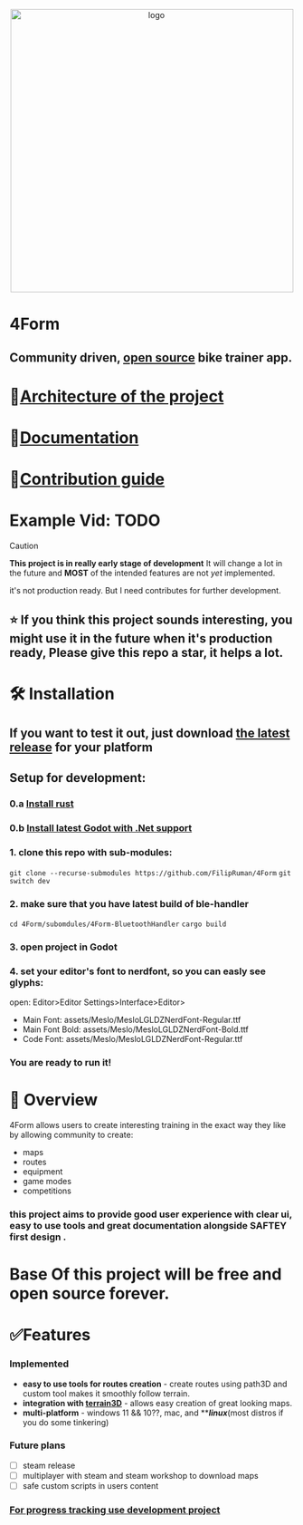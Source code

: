 <p align="center">  
  <img src="https://github.com/user-attachments/assets/b077f39c-11fc-4e06-9594-d069614ca01b" alt="logo" width="500">  
</p>

# 4Form
## Community driven, [open source](https://github.com/FilipRuman/4Form/blob/main/LICENSE) bike trainer app.
# 🧱[Architecture of the project](./ARCHITECTURE.md)
# 📖[Documentation](./docs/Contents.md)
# 🤝[Contribution guide](./CONTRIBUTING.md) 
# Example Vid: TODO
> [!Caution]
> **This project is in really early stage of development**
> It will change a lot in the future and **MOST** of the intended features are not *yet* implemented.
> 
> it's not production ready. But I need contributes for further development.
##  ⭐ If you think this project sounds interesting, you might use it in the future when it's production ready, Please give this repo a star, it helps a lot.
# 🛠️ Installation
## If you want to test it out, just download [the latest release](https://github.com/FilipRuman/4Form/releases) for your platform
## Setup for development:
### 0.a [Install rust](https://www.rust-lang.org/learn/get-started) 
### 0.b [Install latest Godot with .Net support](https://godotengine.org/download/)
### 1. clone this repo with sub-modules:
``git clone --recurse-submodules https://github.com/FilipRuman/4Form``
``git switch dev``
### 2. make sure that you have latest build of ble-handler
``cd 4Form/subomdules/4Form-BluetoothHandler``
``cargo build``
### 3. open project in Godot
### 4. set your editor's font to nerdfont, so you can easly see glyphs: 
open: Editor>Editor Settings>Interface>Editor>
* Main Font: assets/Meslo/MesloLGLDZNerdFont-Regular.ttf
* Main Font Bold: assets/Meslo/MesloLGLDZNerdFont-Bold.ttf
* Code Font: assets/Meslo/MesloLGLDZNerdFont-Regular.ttf
### You are ready to run it!
# 🔭 Overview
4Form allows users to create interesting training in the exact way they like by allowing community to create:
 * maps
 * routes 
 * equipment
 * game modes
 * competitions

### this project aims to provide good user experience with clear ui, easy to use tools and great documentation alongside **SAFTEY first design** .

# **Base** Of this project will be free and open source **forever**.

# ✅Features
### Implemented
 * **easy to use tools for routes creation** - create routes using path3D and custom tool makes it smoothly follow terrain.
 * **integration with [terrain3D](https://github.com/TokisanGames/Terrain3D)** - allows easy creation of great looking maps. 
 * **multi-platform** - windows 11 && 10??, mac, and *****linux***(most distros if you do some tinkering)
 
### Future plans
 - [ ] steam release
 - [ ] multiplayer with steam and steam workshop to download maps
 - [ ] safe custom scripts in users content

### [For progress tracking use development project](https://github.com/users/FilipRuman/projects/6/views/3) 

